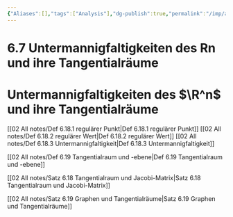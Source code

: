 ```yaml
---
{"Aliases":[],"tags":["Analysis"],"dg-publish":true,"permalink":"/imp/analysis-2/6-differentialrechnung-fuer-funktionen-mehrerer-reeller-variablen/6-7-untermannigfaltigkeiten-des-rn-und-ihre-tangentialraeume/","dgHomeLink":true,"dgPassFrontmatter":true}
---
```


# 6.7 Untermannigfaltigkeiten des Rn und ihre Tangentialräume
# Untermannigfaltigkeiten des $\R^n$ und ihre Tangentialräume

[[02 All notes/Def 6.18.1 regulärer Punkt|Def 6.18.1 regulärer Punkt]]
[[02 All notes/Def 6.18.2 regulärer Wert|Def 6.18.2 regulärer Wert]]
[[02 All notes/Def 6.18.3 Untermannigfaltigkeit|Def 6.18.3 Untermannigfaltigkeit]]

[[02 All notes/Def 6.19 Tangentialraum und -ebene|Def 6.19 Tangentialraum und -ebene]]

[[02 All notes/Satz 6.18 Tangentialraum und Jacobi-Matrix|Satz 6.18 Tangentialraum und Jacobi-Matrix]]

[[02 All notes/Satz 6.19 Graphen und Tangentialräume|Satz 6.19 Graphen und Tangentialräume]]

